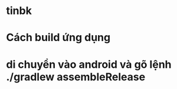 # tinbk
<h1>Cách build ứng dụng<h1>
  <p>di chuyển vào android và gõ lệnh ./gradlew assembleRelease</p>
